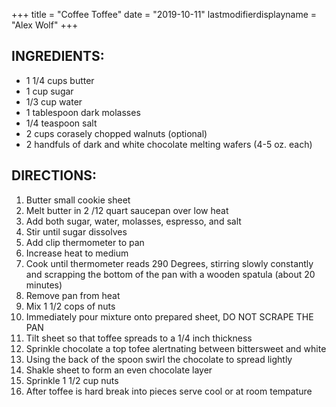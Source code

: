 +++
title = "Coffee Toffee"
date = "2019-10-11"
lastmodifierdisplayname = "Alex Wolf"
+++

## INGREDIENTS:

* 1 1/4 cups butter
* 1 cup sugar
* 1/3 cup water
* 1 tablespoon dark molasses
* 1/4 teaspoon salt
* 2 cups corasely chopped walnuts (optional)
* 2 handfuls of dark and white chocolate melting wafers (4-5 oz. each)

## DIRECTIONS:

1. Butter small cookie sheet
2. Melt butter in 2 /12 quart saucepan over low heat
3. Add both sugar, water, molasses, espresso, and salt
4. Stir until sugar dissolves
5. Add clip thermometer to pan
6. Increase heat to medium 
7. Cook until thermometer reads 290 Degrees, stirring slowly constantly and scrapping the bottom of the pan with a wooden spatula (about 20 minutes)
8. Remove pan from heat 
9. Mix 1 1/2 cops of nuts
10. Immediately pour mixture onto prepared sheet, DO NOT SCRAPE THE PAN
11. Tilt sheet so that toffee spreads to a 1/4 inch thickness
12. Sprinkle chocolate a top tofee alertnating between bittersweet and white
13. Using the back of the spoon swirl the chocolate to spread lightly
14. Shakle sheet to form an even chocolate layer
15. Sprinkle 1 1/2 cup nuts
16. After toffee is hard break into pieces serve cool or at room tempature
